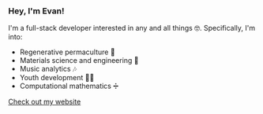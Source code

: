 ### Hey, I'm Evan!   

I'm a full-stack developer interested in any and all things 🤓. Specifically, I'm into:
* Regenerative permaculture 🌳
* Materials science and engineering 🔬
* Music analytics 🎶
* Youth development 🧑‍🏫
* Computational mathematics ➗

<a href="https://muuscodes.github.io/">Check out my website</a>
